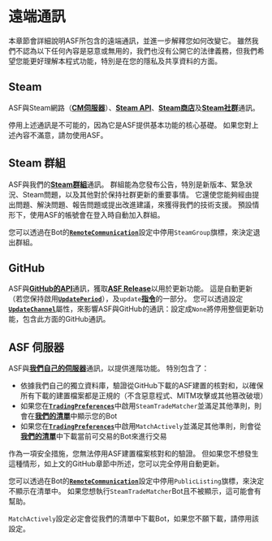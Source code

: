 # 遠端通訊

本章節會詳細說明ASF所包含的遠端通訊，並進一步解釋您如何改變它。 雖然我們不認為以下任何內容是惡意或無用的，我們也沒有公開它的法律義務，但我們希望您能更好理解本程式功能，特別是在您的隱私及共享資料的方面。

## Steam

ASF與Steam網路（&#8203;**[CM伺服器](https://api.steampowered.com/ISteamDirectory/GetCMList/v1?cellid=0)**&#8203;）、 &#8203;**[Steam API](https://steamcommunity.com/dev)**&#8203;、&#8203;**[Steam商店](https://store.steampowered.com)**&#8203;及&#8203;**[Steam社群](https://steamcommunity.com)**&#8203;通訊。

停用上述通訊是不可能的，因為它是ASF提供基本功能的核心基礎。 如果您對上述內容不滿意，請勿使用ASF。

## Steam 群組

ASF與我們的&#8203;**[Steam群組](https://steamcommunity.com/groups/archiasf)**&#8203;通訊。 群組能為您發布公告，特別是新版本、緊急狀況、Steam問題，以及其他對於保持社群更新的重要事情。 它還使您能夠經由提出問題、解決問題、報告問題或提出改進建議，來獲得我們的技術支援。 預設情形下，使用ASF的帳號會在登入時自動加入群組。

您可以透過在Bot的&#8203;**[`RemoteCommunication`](https://github.com/JustArchiNET/ArchiSteamFarm/wiki/Configuration-zh-TW#remotecommunication)**&#8203;設定中停用&#8203;`SteamGroup`&#8203;旗標，來決定退出群組。

## GitHub

ASF與&#8203;**[GitHub的API](https://api.github.com)**&#8203;通訊，獲取&#8203;**[ASF Release](https://github.com/JustArchiNET/ArchiSteamFarm/releases)**&#8203;以用於更新功能。 這是自動更新（若您保持啟用&#8203;**[`UpdatePeriod`](https://github.com/JustArchiNET/ArchiSteamFarm/wiki/Configuration#updateperiod)**&#8203;），及&#8203;`update`&#8203;**[指令](https://github.com/JustArchiNET/ArchiSteamFarm/wiki/Commands-zh-TW)**&#8203;的一部分。 您可以透過設定&#8203;**[`UpdateChannel`](https://github.com/JustArchiNET/ArchiSteamFarm/wiki/Configuration#updatechannel)**&#8203;屬性，來影響ASF與GitHub的通訊：設定成&#8203;`None`&#8203;將停用整個更新功能，包含此方面的GitHub通訊。

## ASF 伺服器

ASF與&#8203;**[我們自己的伺服器](https://asf.justarchi.net)**&#8203;通訊，以提供進階功能。 特別包含了：
- 依據我們自己的獨立資料庫，驗證從GitHub下載的ASF建置的核對和，以確保所有下載的建置檔案都是正規的（不含惡意程式、MITM攻擊或其他篡改破壞）
- 如果您在&#8203;**[`TradingPreferences`](https://github.com/JustArchiNET/ArchiSteamFarm/wiki/Configuration-zh-TW#tradingpreferences)**&#8203;中啟用&#8203;`SteamTradeMatcher`&#8203;並滿足其他準則，則會在&#8203;**[我們的清單](https://asf.justarchi.net/STM)**&#8203;中顯示您的Bot
- 如果您在&#8203;**[`TradingPreferences`](https://github.com/JustArchiNET/ArchiSteamFarm/wiki/Configuration-zh-TW#tradingpreferences)**&#8203;中啟用&#8203;`MatchActively`&#8203;並滿足其他準則，則會從&#8203;**[我們的清單](https://asf.justarchi.net/STM)**&#8203;中下載當前可交易的Bot來進行交易

作為一項安全措施，您無法停用ASF建置檔案核對和的驗證。 但如果您不想發生這種情形，如上文的GitHub章節中所述，您可以完全停用自動更新。

您可以透過在Bot的&#8203;**[`RemoteCommunication`](https://github.com/JustArchiNET/ArchiSteamFarm/wiki/Configuration-zh-TW#remotecommunication)**&#8203;設定中停用&#8203;`PublicListing`&#8203;旗標，來決定不顯示在清單中。 如果您想執行&#8203;`SteamTradeMatcher`&#8203; Bot且不被顯示，這可能會有幫助。

`MatchActively`&#8203;設定必定會從我們的清單中下載Bot，如果您不願下載，請停用該設定。